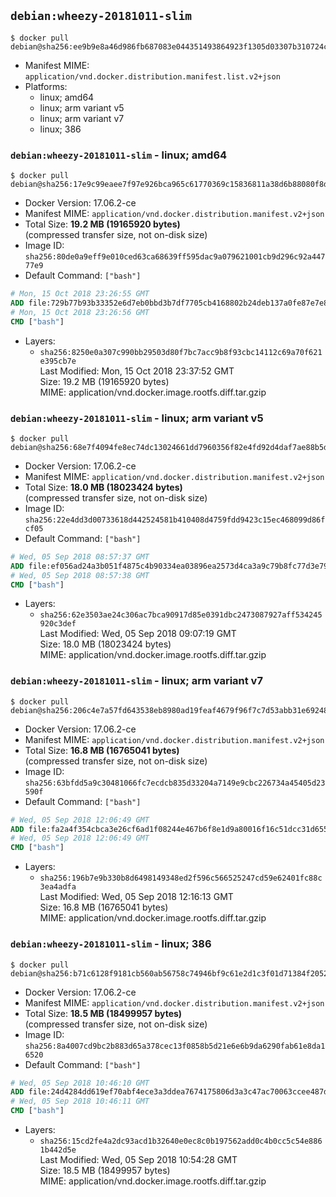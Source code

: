 ## `debian:wheezy-20181011-slim`

```console
$ docker pull debian@sha256:ee9b9e8a46d986fb687083e044351493864923f1305d03307b310724cebcee16
```

-	Manifest MIME: `application/vnd.docker.distribution.manifest.list.v2+json`
-	Platforms:
	-	linux; amd64
	-	linux; arm variant v5
	-	linux; arm variant v7
	-	linux; 386

### `debian:wheezy-20181011-slim` - linux; amd64

```console
$ docker pull debian@sha256:17e9c99eaee7f97e926bca965c61770369c15836811a38d6b88080f8d505c5d3
```

-	Docker Version: 17.06.2-ce
-	Manifest MIME: `application/vnd.docker.distribution.manifest.v2+json`
-	Total Size: **19.2 MB (19165920 bytes)**  
	(compressed transfer size, not on-disk size)
-	Image ID: `sha256:80de0a9eff9e010ced63ca68639ff595dac9a079621001cb9d296c92a44777e9`
-	Default Command: `["bash"]`

```dockerfile
# Mon, 15 Oct 2018 23:26:55 GMT
ADD file:729b77b93b33352e6d7eb0bbd3b7df7705cb4168802b24deb137a0fe87e7e8a3 in / 
# Mon, 15 Oct 2018 23:26:56 GMT
CMD ["bash"]
```

-	Layers:
	-	`sha256:8250e0a307c990bb29503d80f7bc7acc9b8f93cbc14112c69a70f621e395cb7e`  
		Last Modified: Mon, 15 Oct 2018 23:37:52 GMT  
		Size: 19.2 MB (19165920 bytes)  
		MIME: application/vnd.docker.image.rootfs.diff.tar.gzip

### `debian:wheezy-20181011-slim` - linux; arm variant v5

```console
$ docker pull debian@sha256:68e7f4094fe8ec74dc13024661dd7960356f82e4fd92d4daf7ae88b5dd9ec88d
```

-	Docker Version: 17.06.2-ce
-	Manifest MIME: `application/vnd.docker.distribution.manifest.v2+json`
-	Total Size: **18.0 MB (18023424 bytes)**  
	(compressed transfer size, not on-disk size)
-	Image ID: `sha256:22e4dd3d00733618d442524581b410408d4759fdd9423c15ec468099d86fcf05`
-	Default Command: `["bash"]`

```dockerfile
# Wed, 05 Sep 2018 08:57:37 GMT
ADD file:ef056ad24a3b051f4875c4b90334ea03896ea2573d4ca3a9c79b8fc77d3e79ec in / 
# Wed, 05 Sep 2018 08:57:38 GMT
CMD ["bash"]
```

-	Layers:
	-	`sha256:62e3503ae24c306ac7bca90917d85e0391dbc2473087927aff534245920c3def`  
		Last Modified: Wed, 05 Sep 2018 09:07:19 GMT  
		Size: 18.0 MB (18023424 bytes)  
		MIME: application/vnd.docker.image.rootfs.diff.tar.gzip

### `debian:wheezy-20181011-slim` - linux; arm variant v7

```console
$ docker pull debian@sha256:206c4e7a57fd643538eb8980ad19feaf4679f96f7c7d53abb31e6924850520c9
```

-	Docker Version: 17.06.2-ce
-	Manifest MIME: `application/vnd.docker.distribution.manifest.v2+json`
-	Total Size: **16.8 MB (16765041 bytes)**  
	(compressed transfer size, not on-disk size)
-	Image ID: `sha256:63bfdd5a9c30481066fc7ecdcb835d33204a7149e9cbc226734a45405d23590f`
-	Default Command: `["bash"]`

```dockerfile
# Wed, 05 Sep 2018 12:06:49 GMT
ADD file:fa2a4f354cbca3e26cf6ad1f08244e467b6f8e1d9a80016f16c51dcc31d6552a in / 
# Wed, 05 Sep 2018 12:06:49 GMT
CMD ["bash"]
```

-	Layers:
	-	`sha256:196b7e9b330b8d6498149348ed2f596c566525247cd59e62401fc88c3ea4adfa`  
		Last Modified: Wed, 05 Sep 2018 12:16:13 GMT  
		Size: 16.8 MB (16765041 bytes)  
		MIME: application/vnd.docker.image.rootfs.diff.tar.gzip

### `debian:wheezy-20181011-slim` - linux; 386

```console
$ docker pull debian@sha256:b71c6128f9181cb560ab56758c74946bf9c61e2d1c3f01d71384f20524d7aa4a
```

-	Docker Version: 17.06.2-ce
-	Manifest MIME: `application/vnd.docker.distribution.manifest.v2+json`
-	Total Size: **18.5 MB (18499957 bytes)**  
	(compressed transfer size, not on-disk size)
-	Image ID: `sha256:8a4007cd9bc2b883d65a378cec13f0858b5d21e6e6b9da6290fab61e8da16520`
-	Default Command: `["bash"]`

```dockerfile
# Wed, 05 Sep 2018 10:46:10 GMT
ADD file:24d4284dd619ef70abf4ece3a3ddea7674175806d3a3c47ac70063ccee487d4f in / 
# Wed, 05 Sep 2018 10:46:11 GMT
CMD ["bash"]
```

-	Layers:
	-	`sha256:15cd2fe4a2dc93acd1b32640e0ec8c0b197562add0c4b0cc5c54e8861b442d5e`  
		Last Modified: Wed, 05 Sep 2018 10:54:28 GMT  
		Size: 18.5 MB (18499957 bytes)  
		MIME: application/vnd.docker.image.rootfs.diff.tar.gzip
